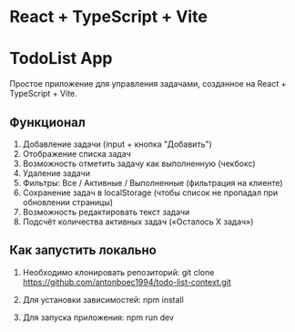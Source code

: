 # React + TypeScript + Vite

# TodoList App

Простое приложение для управления задачами, созданное на React + TypeScript + Vite.

## Функционал

1. Добавление задачи (input + кнопка "Добавить")
2. Отображение списка задач
3. Возможность отметить задачу как выполненную (чекбокс)
4. Удаление задачи
5. Фильтры: Все / Активные / Выполненные (фильтрация на клиенте)
6. Сохранение задач в localStorage (чтобы список не пропадал при обновлении страницы)
7. Возможность редактировать текст задачи
8. Подсчёт количества активных задач («Осталось X задач»)

## Как запустить локально

1. Необходимо клонировать репозиторий:
   git clone https://github.com/antonboec1994/todo-list-context.git

2. Для установки зависимостей:
   npm install

3. Для запуска приложения:
   npm run dev
